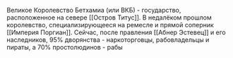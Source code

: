 Великое Королевство Бетхамиа (или ВКБ) - государство, расположенное на севере [[Остров Титус]]. В недалёком прошлом королевство, специализирующееся на ремесле и прямой соперник [[Империя Поргиан]]. Сейчас, после правления [[Абнер Эстевец]] и его наследников, 95% дворянства - наркоторговцы, рабовладельцы и пираты, а 70% простолюдинов - рабы